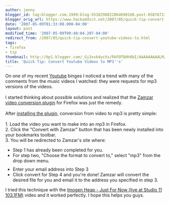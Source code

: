 ```yaml
---
author: jenny
blogger_id: tag:blogger.com,1999:blog-5518298822864690168.post-6587672379868319531
blogger_orig_url: https://www.hackaddict.net/2007/05/quick-tip-convert-youtube-videos-to.html
date: '2007-05-09T01:33:00.000-04:00'
layout: post
modified_time: '2007-05-09T00:40:04.207-04:00'
redirect_from: /2007/05/quick-tip-convert-youtube-videos-to.html
tags:
- firefox
- tip
thumbnail: http://bp1.blogger.com/_Gj3xvk4ycVs/RkFOTQHh0bI/AAAAAAAAALM/tzM-wPKUx1U/s72-c/ishot-4.jpg
title: 'Quick Tip: Convert Youtube Videos to MP3''s'
---
```


On one of my recent <a href="http://www.youtube.com/">Youtube</a> binges I noticed a trend with many of the comments from the music videos I watched: they were requests for mp3 versions of the videos.<br/><br/>I started thinking about possible solutions and realized that the <a href="http://hackaddict.blogspot.com/2007/02/quick-tip-download-videos-from-any.html">Zamzar video conversion plugin</a> for Firefox was just the remedy.<br/><br/>After <a href="http://www.zamzar.com/tools/">installing the plugin,</a> conversion from video to mp3 is pretty simple:<br/><br/>1. Load the video you want to make into an mp3 in Firefox.<br/>2. Click the "Convert with Zamzar" button that has been newly installed into your bookmarks toolbar.<br/>3.  You will be redirected to Zamzar's site where:<br/><ul><li>Step 1 has already been completed for you. </li><li>For step two, "Choose the format to convert to," select "mp3" from the drop down menu.<img alt="" border="0" id="BLOGGER_PHOTO_ID_5062413548792172978" src="{{ site.url }}/assets/images/2007-05-09-image-0000.jpg" style="margin: 0px auto 10px; display: block; text-align: center; "/></li><li>Enter your email address into Step 3</li><li>Click convert for Step 4 and you're done!  Zamzar will convert the desired file for you and email it to the address you specified in step 3.<br/></li></ul>I tried this technique with the <span style="font-size:100%;"><a href="http://youtube.com/watch?v=pSIbfzK2spg&amp;related=">Imogen Heap - Just For Now (live at Studio 11 103.1FM)</a> video and it worked perfectly.  I hope this helps you guys.<br/></span>